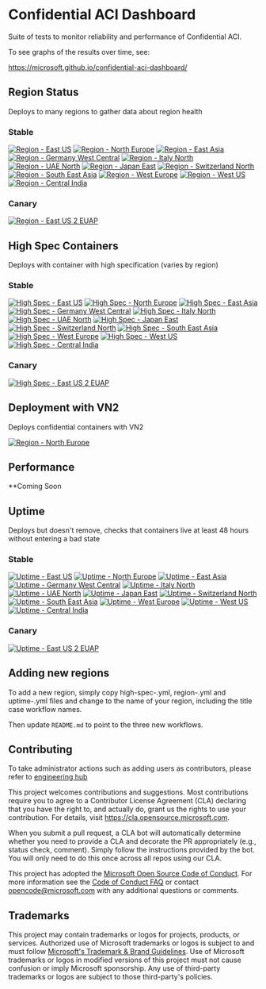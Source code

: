 # Confidential ACI Dashboard

Suite of tests to monitor reliability and performance of Confidential ACI.

To see graphs of the results over time, see:

https://microsoft.github.io/confidential-aci-dashboard/

## Region Status

Deploys to many regions to gather data about region health

### Stable

[![Region - East US](https://github.com/microsoft/confidential-aci-dashboard/actions/workflows/region-eastus.yml/badge.svg?branch=main)](https://github.com/microsoft/confidential-aci-dashboard/actions/workflows/region-eastus.yml)
[![Region - North Europe](https://github.com/microsoft/confidential-aci-dashboard/actions/workflows/region-northeurope.yml/badge.svg?branch=main)](https://github.com/microsoft/confidential-aci-dashboard/actions/workflows/region-northeurope.yml)
[![Region - East Asia](https://github.com/microsoft/confidential-aci-dashboard/actions/workflows/region-eastasia.yml/badge.svg?branch=main)](https://github.com/microsoft/confidential-aci-dashboard/actions/workflows/region-eastasia.yml)
[![Region - Germany West Central](https://github.com/microsoft/confidential-aci-dashboard/actions/workflows/region-germanywestcentral.yml/badge.svg?branch=main)](https://github.com/microsoft/confidential-aci-dashboard/actions/workflows/region-germanywestcentral.yml)
[![Region - Italy North](https://github.com/microsoft/confidential-aci-dashboard/actions/workflows/region-italynorth.yml/badge.svg?branch=main)](https://github.com/microsoft/confidential-aci-dashboard/actions/workflows/region-italynorth.yml)
[![Region - UAE North](https://github.com/microsoft/confidential-aci-dashboard/actions/workflows/region-uaenorth.yml/badge.svg?branch=main)](https://github.com/microsoft/confidential-aci-dashboard/actions/workflows/region-uaenorth.yml)
[![Region - Japan East](https://github.com/microsoft/confidential-aci-dashboard/actions/workflows/region-japaneast.yml/badge.svg?branch=main)](https://github.com/microsoft/confidential-aci-dashboard/actions/workflows/region-japaneast.yml)
[![Region - Switzerland North](https://github.com/microsoft/confidential-aci-dashboard/actions/workflows/region-switzerlandnorth.yml/badge.svg?branch=main)](https://github.com/microsoft/confidential-aci-dashboard/actions/workflows/region-switzerlandnorth.yml)
[![Region - South East Asia](https://github.com/microsoft/confidential-aci-dashboard/actions/workflows/region-southeastasia.yml/badge.svg?branch=main)](https://github.com/microsoft/confidential-aci-dashboard/actions/workflows/region-southeastasia.yml)
[![Region - West Europe](https://github.com/microsoft/confidential-aci-dashboard/actions/workflows/region-westeurope.yml/badge.svg?branch=main)](https://github.com/microsoft/confidential-aci-dashboard/actions/workflows/region-westeurope.yml)
[![Region - West US](https://github.com/microsoft/confidential-aci-dashboard/actions/workflows/region-westus.yml/badge.svg?branch=main)](https://github.com/microsoft/confidential-aci-dashboard/actions/workflows/region-westus.yml)
[![Region - Central India](https://github.com/microsoft/confidential-aci-dashboard/actions/workflows/region-centralindia.yml/badge.svg?branch=main)](https://github.com/microsoft/confidential-aci-dashboard/actions/workflows/region-centralindia.yml)

### Canary
[![Region - East US 2 EUAP](https://github.com/microsoft/confidential-aci-dashboard/actions/workflows/region-eastus2euap.yml/badge.svg?branch=main)](https://github.com/microsoft/confidential-aci-dashboard/actions/workflows/region-eastus2euap.yml)

## High Spec Containers

Deploys with container with high specification (varies by region)

### Stable

[![High Spec - East US](https://github.com/microsoft/confidential-aci-dashboard/actions/workflows/high-spec-eastus.yml/badge.svg?branch=main)](https://github.com/microsoft/confidential-aci-dashboard/actions/workflows/high-spec-eastus.yml)
[![High Spec - North Europe](https://github.com/microsoft/confidential-aci-dashboard/actions/workflows/high-spec-northeurope.yml/badge.svg?branch=main)](https://github.com/microsoft/confidential-aci-dashboard/actions/workflows/high-spec-northeurope.yml)
[![High Spec - East Asia](https://github.com/microsoft/confidential-aci-dashboard/actions/workflows/high-spec-eastasia.yml/badge.svg?branch=main)](https://github.com/microsoft/confidential-aci-dashboard/actions/workflows/high-spec-eastasia.yml)
[![High Spec - Germany West Central](https://github.com/microsoft/confidential-aci-dashboard/actions/workflows/high-spec-germanywestcentral.yml/badge.svg?branch=main)](https://github.com/microsoft/confidential-aci-dashboard/actions/workflows/high-spec-germanywestcentral.yml)
[![High Spec - Italy North](https://github.com/microsoft/confidential-aci-dashboard/actions/workflows/high-spec-italynorth.yml/badge.svg?branch=main)](https://github.com/microsoft/confidential-aci-dashboard/actions/workflows/high-spec-italynorth.yml)
[![High Spec - UAE North](https://github.com/microsoft/confidential-aci-dashboard/actions/workflows/high-spec-uaenorth.yml/badge.svg?branch=main)](https://github.com/microsoft/confidential-aci-dashboard/actions/workflows/high-spec-uaenorth.yml)
[![High Spec - Japan East](https://github.com/microsoft/confidential-aci-dashboard/actions/workflows/high-spec-japaneast.yml/badge.svg?branch=main)](https://github.com/microsoft/confidential-aci-dashboard/actions/workflows/high-spec-japaneast.yml)
[![High Spec - Switzerland North](https://github.com/microsoft/confidential-aci-dashboard/actions/workflows/high-spec-switzerlandnorth.yml/badge.svg?branch=main)](https://github.com/microsoft/confidential-aci-dashboard/actions/workflows/high-spec-switzerlandnorth.yml)
[![High Spec - South East Asia](https://github.com/microsoft/confidential-aci-dashboard/actions/workflows/high-spec-southeastasia.yml/badge.svg?branch=main)](https://github.com/microsoft/confidential-aci-dashboard/actions/workflows/high-spec-southeastasia.yml)
[![High Spec - West Europe](https://github.com/microsoft/confidential-aci-dashboard/actions/workflows/high-spec-westeurope.yml/badge.svg?branch=main)](https://github.com/microsoft/confidential-aci-dashboard/actions/workflows/high-spec-westeurope.yml)
[![High Spec - West US](https://github.com/microsoft/confidential-aci-dashboard/actions/workflows/high-spec-westus.yml/badge.svg?branch=main)](https://github.com/microsoft/confidential-aci-dashboard/actions/workflows/high-spec-westus.yml)
[![High Spec - Central India](https://github.com/microsoft/confidential-aci-dashboard/actions/workflows/high-spec-centralindia.yml/badge.svg?branch=main)](https://github.com/microsoft/confidential-aci-dashboard/actions/workflows/high-spec-centralindia.yml)

### Canary

[![High Spec - East US 2 EUAP](https://github.com/microsoft/confidential-aci-dashboard/actions/workflows/high-spec-eastus2euap.yml/badge.svg?branch=main)](https://github.com/microsoft/confidential-aci-dashboard/actions/workflows/high-spec-eastus2euap.yml)

## Deployment with VN2

Deploys confidential containers with VN2

[![Region - North Europe](https://github.com/microsoft/confidential-aci-dashboard/actions/workflows/workload-vn2-northeurope.yml/badge.svg?branch=main)](https://github.com/microsoft/confidential-aci-dashboard/actions/workflows/workload-vn2-northeurope.yml)

## Performance

**Coming Soon

## Uptime

Deploys but doesn't remove, checks that containers live at least 48 hours without entering a bad state

### Stable

[![Uptime - East US](https://github.com/microsoft/confidential-aci-dashboard/actions/workflows/uptime-eastus.yml/badge.svg?branch=main)](https://github.com/microsoft/confidential-aci-dashboard/actions/workflows/uptime-eastus.yml)
[![Uptime - North Europe](https://github.com/microsoft/confidential-aci-dashboard/actions/workflows/uptime-northeurope.yml/badge.svg?branch=main)](https://github.com/microsoft/confidential-aci-dashboard/actions/workflows/uptime-northeurope.yml)
[![Uptime - East Asia](https://github.com/microsoft/confidential-aci-dashboard/actions/workflows/uptime-eastasia.yml/badge.svg?branch=main)](https://github.com/microsoft/confidential-aci-dashboard/actions/workflows/uptime-eastasia.yml)
[![Uptime - Germany West Central](https://github.com/microsoft/confidential-aci-dashboard/actions/workflows/uptime-germanywestcentral.yml/badge.svg?branch=main)](https://github.com/microsoft/confidential-aci-dashboard/actions/workflows/uptime-germanywestcentral.yml)
[![Uptime - Italy North](https://github.com/microsoft/confidential-aci-dashboard/actions/workflows/uptime-italynorth.yml/badge.svg?branch=main)](https://github.com/microsoft/confidential-aci-dashboard/actions/workflows/uptime-italynorth.yml)
[![Uptime - UAE North](https://github.com/microsoft/confidential-aci-dashboard/actions/workflows/uptime-uaenorth.yml/badge.svg?branch=main)](https://github.com/microsoft/confidential-aci-dashboard/actions/workflows/uptime-uaenorth.yml)
[![Uptime - Japan East](https://github.com/microsoft/confidential-aci-dashboard/actions/workflows/uptime-japaneast.yml/badge.svg?branch=main)](https://github.com/microsoft/confidential-aci-dashboard/actions/workflows/uptime-japaneast.yml)
[![Uptime - Switzerland North](https://github.com/microsoft/confidential-aci-dashboard/actions/workflows/uptime-switzerlandnorth.yml/badge.svg?branch=main)](https://github.com/microsoft/confidential-aci-dashboard/actions/workflows/uptime-switzerlandnorth.yml)
[![Uptime - South East Asia](https://github.com/microsoft/confidential-aci-dashboard/actions/workflows/uptime-southeastasia.yml/badge.svg?branch=main)](https://github.com/microsoft/confidential-aci-dashboard/actions/workflows/uptime-southeastasia.yml)
[![Uptime - West Europe](https://github.com/microsoft/confidential-aci-dashboard/actions/workflows/uptime-westeurope.yml/badge.svg?branch=main)](https://github.com/microsoft/confidential-aci-dashboard/actions/workflows/uptime-westeurope.yml)
[![Uptime - West US](https://github.com/microsoft/confidential-aci-dashboard/actions/workflows/uptime-westus.yml/badge.svg?branch=main)](https://github.com/microsoft/confidential-aci-dashboard/actions/workflows/uptime-westus.yml)
[![Uptime - Central India](https://github.com/microsoft/confidential-aci-dashboard/actions/workflows/uptime-centralindia.yml/badge.svg?branch=main)](https://github.com/microsoft/confidential-aci-dashboard/actions/workflows/uptime-centralindia.yml)

### Canary

[![Uptime - East US 2 EUAP](https://github.com/microsoft/confidential-aci-dashboard/actions/workflows/uptime-eastus2euap.yml/badge.svg?branch=main)](https://github.com/microsoft/confidential-aci-dashboard/actions/workflows/uptime-eastus2euap.yml)

## Adding new regions

To add a new region, simply copy high-spec-<anyregion>.yml, region-<anyregion>.yml and uptime-<anyregion>.yml files and change <anyregion> to the name of your region, including the title case workflow names.

Then update `README.md` to point to the three new workflows.

## Contributing

To take administrator actions such as adding users as contributors, please refer to [engineering hub](https://eng.ms/docs/initiatives/open-source-at-microsoft/github/opensource/repos/jit)

This project welcomes contributions and suggestions.  Most contributions require you to agree to a
Contributor License Agreement (CLA) declaring that you have the right to, and actually do, grant us
the rights to use your contribution. For details, visit https://cla.opensource.microsoft.com.

When you submit a pull request, a CLA bot will automatically determine whether you need to provide
a CLA and decorate the PR appropriately (e.g., status check, comment). Simply follow the instructions
provided by the bot. You will only need to do this once across all repos using our CLA.

This project has adopted the [Microsoft Open Source Code of Conduct](https://opensource.microsoft.com/codeofconduct/).
For more information see the [Code of Conduct FAQ](https://opensource.microsoft.com/codeofconduct/faq/) or
contact [opencode@microsoft.com](mailto:opencode@microsoft.com) with any additional questions or comments.

## Trademarks

This project may contain trademarks or logos for projects, products, or services. Authorized use of Microsoft
trademarks or logos is subject to and must follow
[Microsoft's Trademark & Brand Guidelines](https://www.microsoft.com/en-us/legal/intellectualproperty/trademarks/usage/general).
Use of Microsoft trademarks or logos in modified versions of this project must not cause confusion or imply Microsoft sponsorship.
Any use of third-party trademarks or logos are subject to those third-party's policies.
